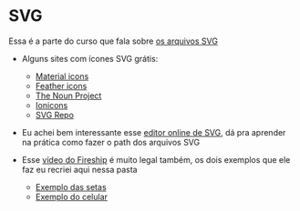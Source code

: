 # SVG

Essa é a parte do curso que fala sobre [os arquivos SVG](https://www.theodinproject.com/lessons/node-path-intermediate-html-and-css-svg)

- Alguns sites com ícones SVG grátis:
	- [Material icons](https://fonts.google.com/icons)
	- [Feather icons](https://fonts.google.com/icons)
	- [The Noun Project](https://thenounproject.com/term/free/)
	- [Ionicons](https://ionic.io/ionicons)
	- [SVG Repo](https://www.svgrepo.com/)

- Eu achei bem interessante esse [editor online de SVG](https://yqnn.github.io/svg-path-editor), dá pra aprender na prática como fazer o path dos arquivos SVG

- Esse [vídeo do Fireship](https://www.youtube.com/watch?v=UTHgr6NLeEw) é muito legal também, os dois exemplos que ele faz eu recriei aqui nessa pasta
	- [Exemplo das setas](https://brianmath.github.io/TheOdinProject/IntermediateHTMLandCSS/SVG/setas.html)
	- [Exemplo do celular](https://brianmath.github.io/TheOdinProject/IntermediateHTMLandCSS/SVG/celular.html)